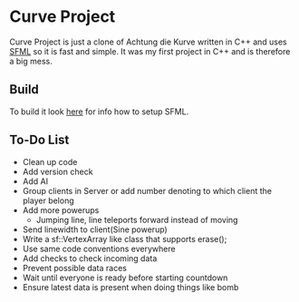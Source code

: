 Curve Project
===================
Curve Project is just a clone of Achtung die Kurve written in C++ and uses [SFML](https://github.com/LaurentGomila/SFML) so it is fast and simple. It was my first project in C++ and is therefore a big mess.

Build
-------
To build it look [here](http://sfml-dev.org/tutorials/2.2/) for info how to setup SFML.

To-Do List
----------------------------
* Clean up code
* Add version check
* Add AI
* Group clients in Server or add number denoting to which client the player belong
* Add more powerups
    * Jumping line, line teleports forward instead of moving
* Send linewidth to client(Sine powerup)
* Write a sf::VertexArray like class that supports erase();
* Use same code conventions everywhere
* Add checks to check incoming data
* Prevent possible data races
* Wait until everyone is ready before starting countdown
* Ensure latest data is present when doing things like bomb
